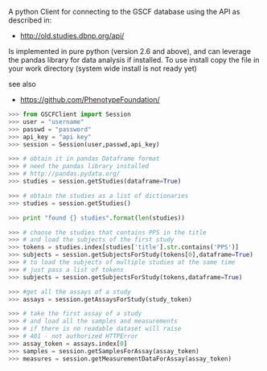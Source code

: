  
A python Client for connecting to the GSCF database
using the API as described in:

* <http://old.studies.dbnp.org/api/>

Is implemented in pure python (version 2.6 and above), and can leverage 
the pandas library for data analysis if installed.
To use install copy the file in your work directory (system wide install is not ready yet)

see also
    
* <https://github.com/PhenotypeFoundation/>

```python
>>> from GSCFClient import Session
>>> user = "username"
>>> passwd = "password"
>>> api_key = "api key"
>>> session = Session(user,passwd,api_key)

>>> # obtain it in pandas Dataframe format
>>> # need the pandas library installed
>>> # http://pandas.pydata.org/
>>> studies = session.getStudies(dataframe=True)

>>> # obtain the studies as a list of dictionaries
>>> studies = session.getStudies()

>>> print "found {} studies".format(len(studies))

>>> # choose the studies that contains PPS in the title
>>> # and load the subjects of the first study
>>> tokens = studies.index[studies['title'].str.contains('PPS')]
>>> subjects = session.getSubjectsForStudy(tokens[0],dataframe=True)
>>> # to load the subjects of multiple studies at the same time
>>> # just pass a list of tokens
>>> subjects = session.getSubjectsForStudy(tokens,dataframe=True)

>>> #get all the assays of a study
>>> assays = session.getAssaysForStudy(study_token)

>>> # take the first assay of a study 
>>> # and load all the samples and measurements
>>> # if there is no readable dataset will raise 
>>> # 401 - not authorized HTTPError
>>> assay_token = assays.index[0]
>>> samples = session.getSamplesForAssay(assay_token)
>>> measures = session.getMeasurementDataForAssay(assay_token)
```